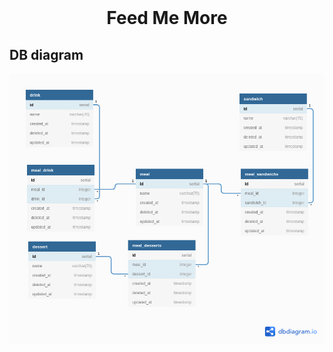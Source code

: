 <div align="center">
  <br>
  <h1>Feed Me More</h1>
</div>



## DB diagram

![](database/db%20diagram.png)


